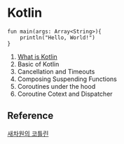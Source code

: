 # Kotlin

```
fun main(args: Array<String>){
    println("Hello, World!")
}
```
1. [What is Kotlin](./study/what_is_kotlin.md)
2. Basic of Kotlin
3. Cancellation and Timeouts
4. Composing Suspending Functions
5. Coroutines under the hood
6. Coroutine Cotext and Dispatcher

## Reference
[새차원의 코틀린](https://www.inflearn.com/course/%EC%83%88%EC%B0%A8%EC%9B%90-%EC%BD%94%ED%8B%80%EB%A6%B0-%EC%BD%94%EB%A3%A8%ED%8B%B4/dashboard)